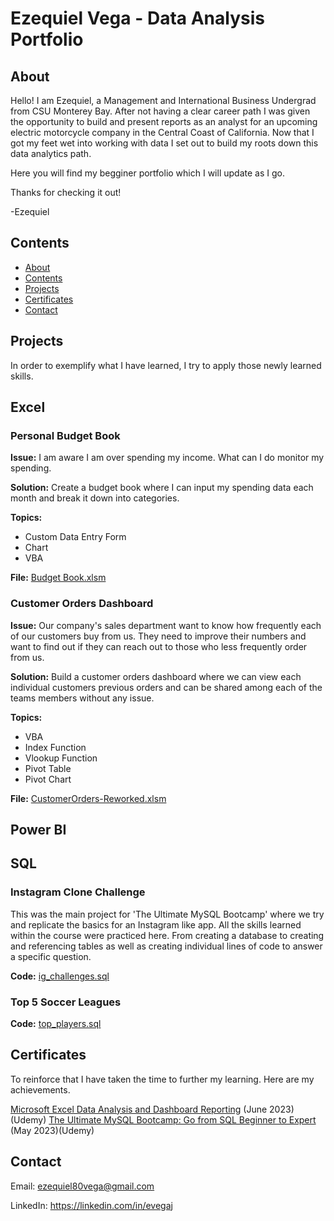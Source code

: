# Ezequiel Vega - Data Analysis Portfolio

## About

Hello! I am Ezequiel, a Management and International Business Undergrad from CSU Monterey Bay. After not having a clear career path I was given the opportunity to build and present reports as an analyst for an upcoming electric motorcycle company in the Central Coast of California.
Now that I got my feet wet into working with data I set out to build my roots down this data analytics path. 

Here you will find my begginer portfolio which I will update as I go.

Thanks for checking it out!

-Ezequiel 

## Contents
- [About](#about)
- [Contents](#contents)
- [Projects](#projects)
- [Certificates](#certificates)
- [Contact](#contact)

## Projects
In order to exemplify what I have learned, I try to apply those newly learned skills.
## Excel

### Personal Budget Book

**Issue:** I am aware I am over spending my income. What can I do monitor my spending.

**Solution:** Create a budget book where I can input my spending data each month and break it down into categories.

**Topics:**
- Custom Data Entry Form
- Chart
- VBA

**File:** [Budget Book.xlsm](https://github.com/EZ80VEGA/data_analysis_portfolio/blob/main/Budgetbook_2023_Data1.xlsm)

### Customer Orders Dashboard

**Issue:** Our company's sales department want to know how frequently each of our customers buy from us. They need to improve their numbers and want to find out if they can reach out to those who less frequently order from us. 

**Solution:** Build a customer orders dashboard where we can view each individual customers previous orders and can be shared among each of the teams members without any issue.

**Topics:**
- VBA
- Index Function
- Vlookup Function
- Pivot Table
- Pivot Chart


**File:** [CustomerOrders-Reworked.xlsm](https://github.com/EZ80VEGA/data_analysis_portfolio/blob/main/CustomerOrders-Reworked.xlsm)

## Power BI

## SQL
### Instagram Clone Challenge

This was the main project for 'The Ultimate MySQL Bootcamp' where we try and replicate the basics for an Instagram like app. All the skills learned within the course were practiced here. From creating a database to creating and referencing tables as well as creating individual lines of code to answer a specific question. 

**Code:** [ig_challenges.sql](https://github.com/EZ80VEGA/EZ80VEGA/blob/412ea5894fc937fef53b414e7a6792d1419cc9ef/ig_challenges%20.sql)

### Top 5 Soccer Leagues

**Code:** [top_players.sql](https://github.com/EZ80VEGA/data_analysis_portfolio/blob/main/top_players.sql)
## Certificates
To reinforce that I have taken the time to further my learning. Here are my achievements.

[Microsoft Excel Data Analysis and Dashboard Reporting](https://github.com/EZ80VEGA/data_analysis_portfolio/blob/main/ExcelDataAnalysisCertificate.jpg) (June 2023)(Udemy)
[The Ultimate MySQL Bootcamp: Go from SQL Beginner to Expert](https://github.com/EZ80VEGA/data_analysis_portfolio/blob/main/MySQLCertificate.jpg) (May 2023)(Udemy)

## Contact
Email: ezequiel80vega@gmail.com

LinkedIn: https://linkedin.com/in/evegaj
